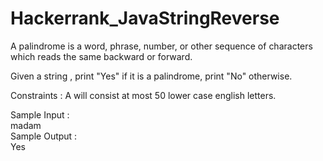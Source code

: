 # Hackerrank_JavaStringReverse

A palindrome is a word, phrase, number, or other sequence of characters which reads the same backward or forward.

Given a string , print "Yes" if it is a palindrome, print "No" otherwise.

Constraints : A will consist at most 50 lower case english letters.
 
Sample Input :<br>
madam<br>
Sample Output : <br>
Yes<br>
